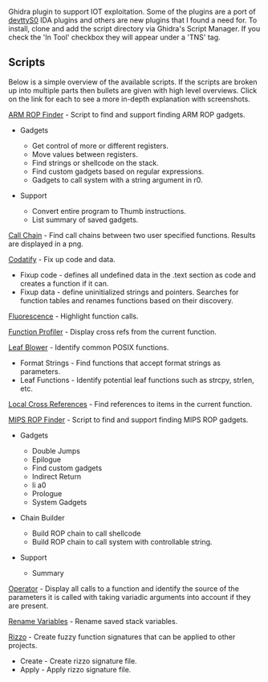 Ghidra plugin to support IOT exploitation. Some of the plugins are a port 
of [devttyS0](https://github.com/devttys0/ida) IDA plugins and others are 
new plugins that I found a need for. To install, clone and add the script 
directory via Ghidra's Script Manager. If you check the 'In Tool' checkbox they 
will appear under a 'TNS' tag. 

## Scripts
Below is a simple overview of the available scripts. If the scripts are broken up into multiple parts then bullets are given with high level overviews. Click on the link for each to see a more in-depth explanation with screenshots. 

[ARM ROP Finder](readmes/armrop.md) - Script to find and support finding ARM ROP gadgets. 

- Gadgets
    - Get control of more or different registers.
    - Move values between registers.
    - Find strings or shellcode on the stack.
    - Find custom gadgets based on regular expressions.
    - Gadgets to call system with a string argument in r0.

- Support
    - Convert entire program to Thumb instructions. 
    - List summary of saved gadgets.

[Call Chain](readmes/callchain.md) - Find call chains between two user specified functions. Results are displayed in a png.

[Codatify](readmes/codatify.md) - Fix up code and data.

- Fixup code - defines all undefined data in the .text section as code and creates a function if it can.
- Fixup data - define uninitialized strings and pointers. Searches for function tables and renames functions based on their discovery. 

[Fluorescence](readmes/fluorescence.md) - Highlight function calls.

[Function Profiler](readmes/func_profiler.md) - Display cross refs from the current function.

[Leaf Blower](readmes/leafblower.md) - Identify common POSIX functions.
- Format Strings - Find functions that accept format strings as parameters.
- Leaf Functions - Identify potential leaf functions such as strcpy, strlen, etc.

[Local Cross References](readmes/local_cross_ref.md) - Find references to items in the current function.

[MIPS ROP Finder](readmes/mips_rop.md) - Script to find and support finding MIPS ROP gadgets.

- Gadgets
    - Double Jumps
    - Epilogue
    - Find custom gadgets
    - Indirect Return
    - li a0
    - Prologue
    - System Gadgets

- Chain Builder
    - Build ROP chain to call shellcode
    - Build ROP chain to call system with controllable string. 

- Support
    - Summary

[Operator](readmes/operator.md) - Display all calls to a function and identify 
the source of the parameters it is called with taking variadic arguments into account if they are present.

[Rename Variables](readmes/rename_variables.md) - Rename saved stack variables.

[Rizzo](readmes/rizzo.md) - Create fuzzy function signatures that can be applied to other projects.
- Create - Create rizzo signature file.
- Apply - Apply rizzo signature file.

